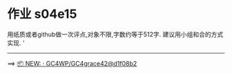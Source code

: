 # 作业 s04e15

用纸质或者github做一次评点,对象不限,字数约等于512字. 建议用小组和合的方式实现.  '
- - - - - - - - - - - - - - -


==> [📦 NEW: · GC4WP/GC4grace42@d1f08b2](https://github.com/GC4WP/GC4grace42/commit/d1f08b2712e8532349c8a31497283546eef3de7a) 
